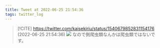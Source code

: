 ```yaml
---
title: Tweet at 2022-06-25 21:54:36
tags: twitter_log
---
```


> [!CITE] https://twitter.com/kaisekiriu/status/1540679852831154176 (2022-06-25 21:54:36)
> ![](https://twitter.com/kaisekiriu/status/1540679852831154176)
> なので側爬虫類なんかは爬虫類ではないです。
